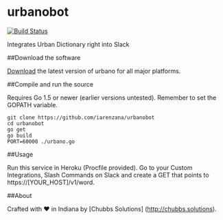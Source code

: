 # urbanobot

[![Build Status](https://travis-ci.org/iarenzana/urbanobot.png)](https://travis-ci.org/iarenzana/urbanobot)

Integrates Urban Dictionary right into Slack

##Download the software

[Download](https://github.com/iarenzana/urbanobot/releases) the latest version of urbano for all major platforms.

##Compile and run the source

Requires Go 1.5 or newer (earlier versions untested). Remember to set the GOPATH variable.

```
git clone https://github.com/iarenzana/urbanobot
cd urbanobot
go get
go build
PORT=60000 ./urbano.go
```

##Usage

Run this service in Heroku (Procfile provided). Go to your Custom Integrations, Slash Commands on Slack and create a GET that points to https://[YOUR_HOST]/v1/word.

##About

Crafted with :heart: in Indiana by [Chubbs Solutions] (http://chubbs.solutions).
